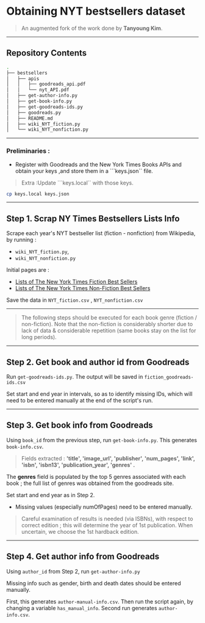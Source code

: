 # Obtaining NYT bestsellers dataset

> An augmented fork of the work done by **Tanyoung Kim**.
---
## Repository Contents

```bash
.
├── bestsellers
│   ├── apis
│   │   ├── goodreads_api.pdf
│   │   └── nyt_API.pdf
│   ├── get-author-info.py
│   ├── get-book-info.py
│   ├── get-goodreads-ids.py
│   ├── goodreads.py
│   ├── README.md
│   ├── wiki_NYT_fiction.py
│   └── wiki_NYT_nonfiction.py

```
---

### Preliminaries :

- Register with Goodreads and the New York Times Books APIs and obtain your keys ,and store them in a ```keys.json`` file. 
> Extra :Update ```keys.local`` with those keys.

```bash
cp keys.local keys.json
```
---
## Step 1. Scrap NY Times Bestsellers Lists Info

Scrape each year's NYT bestseller list (fiction - nonfiction) from Wikipedia, by running :
- ```wiki_NYT_fiction.py```, 
- ```wiki_NYT_nonfiction.py```

Initial pages are :
 - [Lists of The New York Times Fiction Best Sellers](https://en.wikipedia.org/wiki/Lists_of_The_New_York_Times_Fiction_Best_Sellers) 
 - [Lists of The New York Times Non-Fiction Best Sellers](https://en.wikipedia.org/wiki/Lists_of_The_New_York_Times_Non-Fiction_Best_Sellers)

Save the data in ```NYT_fiction.csv``` , ```NYT_nonfiction.csv```

---
> The following steps should be executed for each book genre (fiction / non-fiction). Note that the non-fiction is considerably shorter due to lack of data & considerable repetition (same books stay on the list for long periods).
--- 
## Step 2. Get book and author id from Goodreads

Run ```get-goodreads-ids.py```. The output will be saved in ```fiction_goodreads-ids.csv```

Set start and end year in intervals, so as to identify missing IDs, which will need to be entered manually at the end of the script's  run.

---
## Step 3. Get book info from Goodreads


Using ```book_id``` from the previous step, run ```get-book-info.py```. This generates ```book-info.csv```. 

> Fields extracted :
**'title', 'image_url', 'publisher', 'num_pages', 'link', 'isbn', 'isbn13', 'publication_year', 'genres' .**

The **genres** field is populated by the top 5 genres associated with each book ; the full list of genres was obtained from the goodreads site. 
 
Set start and end year as in Step 2.

- Missing values (especially numOfPages) need to be entered manually.

> Careful examination of results is needed (via ISBNs), with respect to correct edition ; this will determine the year of 1st publication. When uncertain, we choose the 1st hardback edition.
---

## Step 4. Get author info from Goodreads

Using ```author_id``` from Step 2, run ```get-author-info.py```

Missing info such as gender, birth and death dates should be entered manually. 

First, this generates ```author-manual-info.csv```. Then run the script again, by changing a variable ```has_manual_info```. Second run generates ```author-info.csv```.


